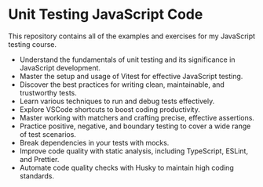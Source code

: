 # Unit Testing JavaScript Code

This repository contains all of the examples and exercises for my JavaScript testing course.

- Understand the fundamentals of unit testing and its significance in JavaScript development.
- Master the setup and usage of Vitest for effective JavaScript testing.
- Discover the best practices for writing clean, maintainable, and trustworthy tests.
- Learn various techniques to run and debug tests effectively.
- Explore VSCode shortcuts to boost coding productivity.
- Master working with matchers and crafting precise, effective assertions.
- Practice positive, negative, and boundary testing to cover a wide range of test scenarios.
- Break dependencies in your tests with mocks.
- Improve code quality with static analysis, including TypeScript, ESLint, and Prettier.
- Automate code quality checks with Husky to maintain high coding standards.

